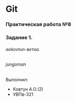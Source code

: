 # Git
### Практическая работа №8
### Задание 1.
###### aokovtun-ветка. 
###### jungoman

Выполнил:
* Ковтун А.О.(2)
* УВПв-321
